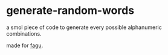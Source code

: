 # generate-random-words
 
a smol piece of code to generate every possible alphanumeric combinations.

made for [fagu](https://github.com/mwww/fagu).